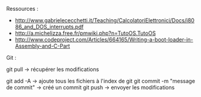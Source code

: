 Ressources :

* http://www.gabrielececchetti.it/Teaching/CalcolatoriElettronici/Docs/i8086_and_DOS_interrupts.pdf
* http://a.michelizza.free.fr/pmwiki.php?n=TutoOS.TutoOS
* http://www.codeproject.com/Articles/664165/Writing-a-boot-loader-in-Assembly-and-C-Part

Git :

git pull -> récupérer les modifications

git add -A -> ajoute tous les fichiers à l'index de git
git commit -m "message de commit" -> créé un commit
git push -> envoyer les modifications